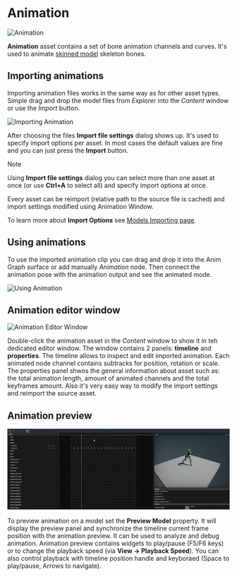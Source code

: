 # Animation

![Animation](media/title.jpg)

**Animation** asset contains a set of bone animation channels and curves. It's used to animate [skinned model](../skinned-model/index.md) skeleton bones.

## Importing animations

Importing animation files works in the same way as for other asset types. Simple drag and drop the model files from *Explorer* into the *Content* window or use the *Import* button.

![Importing Animation](media/import-animation.jpg)

After choosing the files **Import file settings** dialog shows up. It's used to specify import options per asset. In most cases the default values are fine and you can just press the **Import** button.

> [!Note]
> Using **Import file settings** dialog you can select more than one asset at once (or use **Ctrl+A** to select all) and specify import options at once.

Every asset can be reimport (relative path to the source file is cached) and import settings modified using Animation Window.

To learn more about **Import Options** see [Models Importing page](../../graphics/models/import.md).

## Using animations

To use the imported animation clip you can drag and drop it into the Anim Graph surface or add manually *Animation* node.
Then connect the animation pose with the animation output and see the animated mode.

![Using Animation](media/use-animation.jpg)

## Animation editor window

![Animation Editor Window](media/animation-editor.png)

Double-click the animation asset in the *Content* window to show it in teh dedicated editor window.
The window contains 2 panels: **timeline** and **properties**.
The timeline allows to inspect and edit imported animation. Each animated node channel contains subtracks for position, rotation or scale.
The properties panel shwos the general information about asset such as: the total animation length, amount of animated channels and the total keyframes amount. Also it's very easy way to modify the import settings and reimport the source asset.

## Animation preview

![Animation Editor Preview Timeline and Playback](media/animation-debugging.gif)

To preview animation on a model set the **Preview Model** property. It will display the preview panel and synchronize the timeline current frame position with the  animation preview. It can be used to analyze and debug animation. Animation preview contains widgets to play/pause (F5/F6 keys) or to change the playback speed (via **View -> Playback Speed**). You can also control playback with timeline position handle and keyboraed (Space to play/pause, Arrows to navigate).
